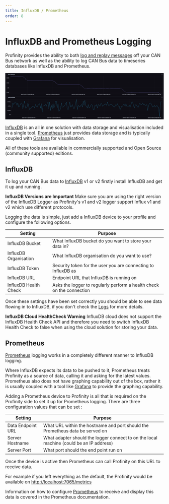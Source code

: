 ```yaml
---
title: InfluxDB / Prometheus
order: 8
---
```


# InfluxDB and Prometheus Logging

Profinity provides the ability to both [log and replay messages](Logging_Replaying_CAN_Bus_Messages.md) off your CAN Bus network as well as the ability to log CAN Bus data to timeseries databases like InfluxDB and Prometheus.

![Data Log Replayer](images/InfluxDB.png)

[InfluxDB](https://www.influxdata.com) is an all in one solution with data storage and visualisation included in a single tool.  [Prometheus](https://prometheus.io) just provides data storage and is typically coupled with [Grafana](https://grafana.com) for visualisation.  

All of these tools are available in commercially supported and Open Source (community supported) editions.

## InfluxDB

To log your CAN Bus data to [InfluxDB](https://www.influxdata.com/) v1 or v2 firstly install InfluxDB and get it up and running.

<div class="callout callout--warning">
    <p><strong>InfluxDB Versions are Important</strong> 
    Make sure you are using the right version of the InfluxDB Logger as Profinity's v1 and v2 logger support Influx v1 and v2 which use different protocols.
    </p>
</div>

Logging the data is simple, just add a InfluxDB device to your profile and configure the following options. 

| Setting               | Purpose                                                               |
| --------------------- | --------------------------------------------------------------------- |
| InfluxDB Bucket       | What InfluxDB bucket do you want to store your data in?               |
| InfluxDB Organisation | What InfluxDB organisation do you want to use?                        |
| InfluxDB Token        | Security token for the user you are connecting to InfluxDB as         |
| InfluxDB URL          | Endpoint URL that InfluxDB is running on                              |
| InfluxDB Health Check | Asks the logger to regularly perform a health check on the connection |

Once these settings have been set correctly you should be able to see data flowing in to InfluxDB, if you don't check the [Logs](Profinity_Log.md) for more details.  

<div class="callout callout--warning">
    <p><strong>InfluxDB Cloud HealthCheck Warning</strong> 
    InfluxDB cloud does not support the InfluxDB Health Check API and therefore you need to switch InfluxDB Health Check to false when using the cloud solution for storing your data.
    </p>
</div>

## Prometheus

[Prometheus](https://prometheus.io) logging works in a completely different manner to InfluxDB logging.  

Where InfluxDB expects its data to be pushed to it, Prometheus treats Profinity as a source of data, calling it and asking for the latest values.  Prometheus also does not have graphing capability out of the box, rather it is usually coupled with a tool like [Grafana](https://grafana.com) to provide the graphing capability.

Adding a Prometheus device to Profinity is all that is required on the Profinity side to set it up for Prometheus logging.  There are three configuration values that can be set :

| Setting               | Purpose                                                                                  |
| --------------------- | ---------------------------------------------------------------------------------------- |
| Data Endpoint URL     | What URL within the hostname and port should the Prometheus data be served on            |
| Server Hostname       | What adapter should the logger connect to on the local machine (could be an IP address)  |
| Server Port           | What port should the end point run on                                                    |

Once the device is active then Prometheus can call Profinity on this URL to receive data.

For example if you left everything as the default, the Profinity would be available on [http://localhost:7065/metrics](http://localhost:7065/metrics)

Information on how to configure [Prometheus](https://prometheus.io) to receive and display this data is covered in the Prometheus documentation.